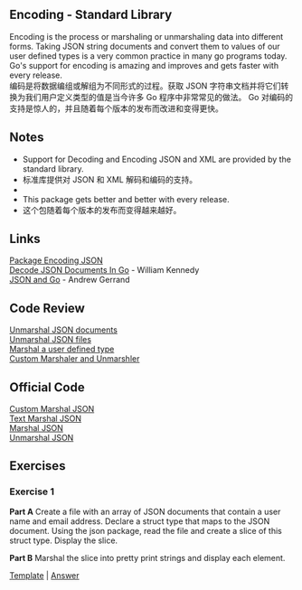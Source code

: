## Encoding - Standard Library

Encoding is the process or marshaling or unmarshaling data into different forms. Taking JSON string documents and convert them to values of our user defined types is a very common practice in many go programs today. Go's support for encoding is amazing and improves and gets faster with every release.  
编码是将数据编组或解组为不同形式的过程。获取 JSON 字符串文档并将它们转换为我们用户定义类型的值是当今许多 Go 程序中非常常见的做法。 Go 对编码的支持是惊人的，并且随着每个版本的发布而改进和变得更快。
## Notes

* Support for Decoding and Encoding JSON and XML are provided by the standard library.
* 标准库提供对 JSON 和 XML 解码和编码的支持。
* 
* This package gets better and better with every release.
* 这个包随着每个版本的发布而变得越来越好。

## Links

[Package Encoding JSON](https://pkg.go.dev/encoding/json@go1.17.6)  
[Decode JSON Documents In Go](https://www.ardanlabs.com/blog/2014/01/decode-json-documents-in-go.html) - William Kennedy  
[JSON and Go](https://go.dev/blog/json) - Andrew Gerrand

## Code Review

[Unmarshal JSON documents](code/example1/example1.go)    
[Unmarshal JSON files](code/example2/example2.go)    
[Marshal a user defined type](code/example3/example3.go)    
[Custom Marshaler and Unmarshler](code/example4/example4.go)  


## Official Code 
[Custom Marshal JSON](official/custom_marshal_json/main.go)  
[Text Marshal JSON](official/text_marshal_json/main.go)  
[Marshal JSON](official/marshal/main.go)  
[Unmarshal JSON](official/unmarshal/main.go)  

## Exercises

### Exercise 1

**Part A** Create a file with an array of JSON documents that contain a user name and email address. Declare a struct type that maps to the JSON document. Using the json package, read the file and create a slice of this struct type. Display the slice.

**Part B** Marshal the slice into pretty print strings and display each element.

[Template](exercises/template1/template1.go)  |
[Answer](exercises/exercise1/exercise1.go)
